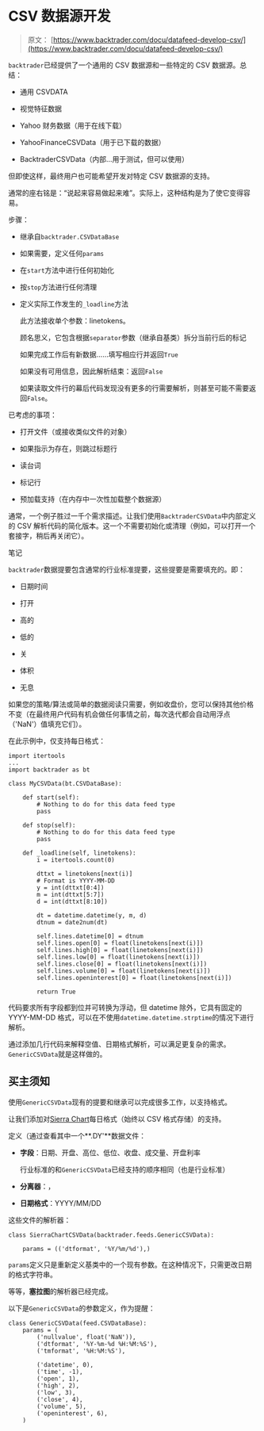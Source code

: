 # CSV 数据源开发

> 原文： [https://www.backtrader.com/docu/datafeed-develop-csv/](https://www.backtrader.com/docu/datafeed-develop-csv/)

`backtrader`已经提供了一个通用的 CSV 数据源和一些特定的 CSV 数据源。总结：

*   通用 CSVDATA

*   视觉特征数据

*   Yahoo 财务数据（用于在线下载）

*   YahooFinanceCSVData（用于已下载的数据）

*   BacktraderCSVData（内部…用于测试，但可以使用）

但即使这样，最终用户也可能希望开发对特定 CSV 数据源的支持。

通常的座右铭是：“说起来容易做起来难”。实际上，这种结构是为了使它变得容易。

步骤：

*   继承自`backtrader.CSVDataBase`

*   如果需要，定义任何`params`

*   在`start`方法中进行任何初始化

*   按`stop`方法进行任何清理

*   定义实际工作发生的`_loadline`方法

    此方法接收单个参数：linetokens。

    顾名思义，它包含根据`separator`参数（继承自基类）拆分当前行后的标记

    如果完成工作后有新数据……填写相应行并返回`True`

    如果没有可用信息，因此解析结束：返回`False`

    如果读取文件行的幕后代码发现没有更多的行需要解析，则甚至可能不需要返回`False`。

已考虑的事项：

*   打开文件（或接收类似文件的对象）

*   如果指示为存在，则跳过标题行

*   读台词

*   标记行

*   预加载支持（在内存中一次性加载整个数据源）

通常，一个例子胜过一千个需求描述。让我们使用`BacktraderCSVData`中内部定义的 CSV 解析代码的简化版本。这一个不需要初始化或清理（例如，可以打开一个套接字，稍后再关闭它）。

笔记

`backtrader`数据提要包含通常的行业标准提要，这些提要是需要填充的。即：

*   日期时间

*   打开

*   高的

*   低的

*   关

*   体积

*   无息

如果您的策略/算法或简单的数据阅读只需要，例如收盘价，您可以保持其他价格不变（在最终用户代码有机会做任何事情之前，每次迭代都会自动用浮点（'NaN'）值填充它们）。

在此示例中，仅支持每日格式：

```
import itertools
...
import backtrader as bt

class MyCSVData(bt.CSVDataBase):

    def start(self):
        # Nothing to do for this data feed type
        pass

    def stop(self):
        # Nothing to do for this data feed type
        pass

    def _loadline(self, linetokens):
        i = itertools.count(0)

        dttxt = linetokens[next(i)]
        # Format is YYYY-MM-DD
        y = int(dttxt[0:4])
        m = int(dttxt[5:7])
        d = int(dttxt[8:10])

        dt = datetime.datetime(y, m, d)
        dtnum = date2num(dt)

        self.lines.datetime[0] = dtnum
        self.lines.open[0] = float(linetokens[next(i)])
        self.lines.high[0] = float(linetokens[next(i)])
        self.lines.low[0] = float(linetokens[next(i)])
        self.lines.close[0] = float(linetokens[next(i)])
        self.lines.volume[0] = float(linetokens[next(i)])
        self.lines.openinterest[0] = float(linetokens[next(i)])

        return True 
```

代码要求所有字段都到位并可转换为浮动，但 datetime 除外，它具有固定的 YYYY-MM-DD 格式，可以在不使用`datetime.datetime.strptime`的情况下进行解析。

通过添加几行代码来解释空值、日期格式解析，可以满足更复杂的需求。`GenericCSVData`就是这样做的。

## 买主须知

使用`GenericCSVData`现有的提要和继承可以完成很多工作，以支持格式。

让我们添加对[Sierra Chart](https://www.sierrachart.com)每日格式（始终以 CSV 格式存储）的支持。

定义（通过查看其中一个**.DY'**数据文件：

*   **字段**：日期、开盘、高位、低位、收盘、成交量、开盘利率

    行业标准的和`GenericCSVData`已经支持的顺序相同（也是行业标准）

*   **分离器**：，

*   **日期格式**：YYYY/MM/DD

这些文件的解析器：

```
class SierraChartCSVData(backtrader.feeds.GenericCSVData):

    params = (('dtformat', '%Y/%m/%d'),) 
```

`params`定义只是重新定义基类中的一个现有参数。在这种情况下，只需更改日期的格式字符串。

等等，**塞拉图**的解析器已经完成。

以下是`GenericCSVData`的参数定义，作为提醒：

```
class GenericCSVData(feed.CSVDataBase):
    params = (
        ('nullvalue', float('NaN')),
        ('dtformat', '%Y-%m-%d %H:%M:%S'),
        ('tmformat', '%H:%M:%S'),

        ('datetime', 0),
        ('time', -1),
        ('open', 1),
        ('high', 2),
        ('low', 3),
        ('close', 4),
        ('volume', 5),
        ('openinterest', 6),
    ) 
```